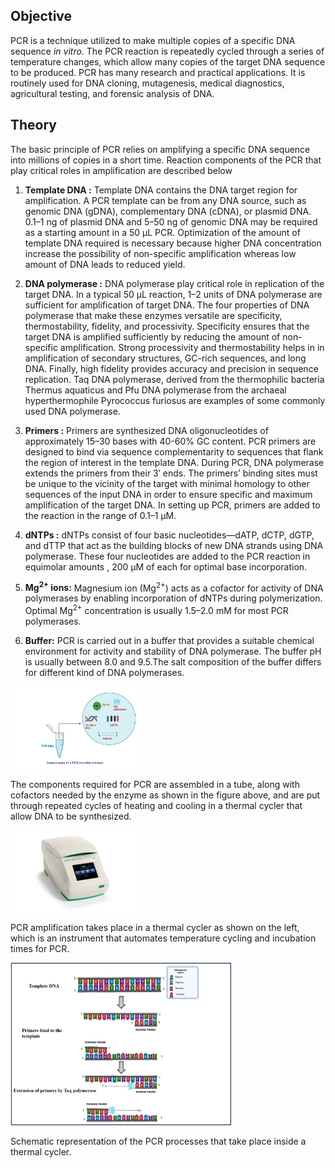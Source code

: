 ## Objective

PCR is a technique utilized to make multiple copies of a specific DNA sequence *in vitro*. The  PCR reaction is repeatedly cycled through a series of temperature changes, which allow many copies of the target DNA sequence to be produced. PCR has many research and practical applications. It is routinely used for DNA cloning, mutagenesis, medical diagnostics, agricultural testing, and forensic analysis of DNA.


## Theory

The basic principle of PCR relies on amplifying a specific DNA sequence into millions of copies in a short time. Reaction components of the PCR that play critical roles in amplification are described below

1.	**Template DNA :** Template DNA  contains the DNA target region for amplification. A PCR template can be from any DNA source, such as genomic DNA (gDNA), complementary DNA (cDNA), or plasmid DNA. 0.1–1 ng of plasmid DNA and 5–50 ng of genomic DNA may be required as a starting amount in a 50 µL PCR. Optimization of the amount of template DNA required is necessary because higher DNA concentration increase the possibility of non-specific amplification whereas low amount of DNA leads to reduced yield.
2.	**DNA polymerase :** DNA polymerase play critical role in replication of the target DNA. In a typical 50 µL reaction, 1–2 units of DNA polymerase are sufficient for amplification of target DNA. The four properties of DNA polymerase that make these enzymes versatile are specificity, thermostability, fidelity, and processivity. Specificity ensures that the target DNA is amplified sufficiently by reducing the amount of non-specific amplification. Strong processivity and thermostability  helps in in amplification of secondary structures, GC-rich sequences, and long DNA. Finally, high fidelity provides accuracy and precision in sequence replication. Taq DNA polymerase, derived from the thermophilic bacteria Thermus aquaticus and  Pfu DNA polymerase from the archaeal hyperthermophile Pyrococcus furiosus are examples of some commonly  used DNA polymerase.
3.	**Primers :**  Primers are synthesized DNA oligonucleotides of approximately 15–30 bases with 40-60% GC content. PCR primers are designed to bind via sequence complementarity to sequences that flank the region of interest in the template DNA. During PCR, DNA polymerase extends the primers from their 3′ ends. The primers’ binding sites must be unique to the vicinity of the target with minimal homology to other sequences of the input DNA in order to ensure specific and maximum amplification of the  target DNA. In setting up PCR, primers are added to the reaction in the range of 0.1–1 μM.
4.	**dNTPs :** dNTPs consist of four basic nucleotides—dATP, dCTP, dGTP, and dTTP that act as the building blocks of new DNA strands using DNA polymerase. These four nucleotides are  added to the PCR reaction in equimolar amounts ,  200 μM of each for optimal base incorporation.
5.	**Mg<sup>2+</sup> ions:** Magnesium ion (Mg<sup>2+</sup>) acts as a cofactor for activity of DNA polymerases by enabling incorporation of dNTPs during polymerization. Optimal Mg<sup>2+</sup> concentration is usually 1.5–2.0 mM for most PCR polymerases.

6.	**Buffer:** PCR is carried out in a buffer that provides a suitable chemical environment for activity and stability of DNA polymerase. The buffer pH is usually between 8.0 and 9.5.The salt composition of the buffer differs for different kind of DNA polymerases.

<img src="images/Components.png" class="img-fluid" width="40%">

The components required for PCR are assembled in a tube, along with cofactors needed by the enzyme as shown in the figure above, and are put through repeated cycles of heating and cooling in a thermal cycler that allow DNA to be synthesized.

<img src="images/Thermal_cycler.jpg" class="img-fluid" width="40%">

PCR amplification takes place in a thermal cycler as shown on the left, which is an instrument that automates temperature cycling and incubation times for PCR.


<div><img src="images/pcr1.png" class="img-fluid" width="70%">
<p>Schematic representation of the PCR processes that take place inside a thermal cycler.</p>
</div>